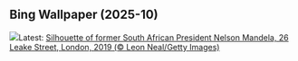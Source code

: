## Bing Wallpaper (2025-10)
![](https://www.bing.com/th?id=OHR.BlackMonthUK2025_EN-GB0715842244_UHD.jpg&w=1000)Latest: [Silhouette of former South African President Nelson Mandela, 26 Leake Street, London, 2019 (© Leon Neal/Getty Images)](https://www.bing.com/th?id=OHR.BlackMonthUK2025_EN-GB0715842244_UHD.jpg)